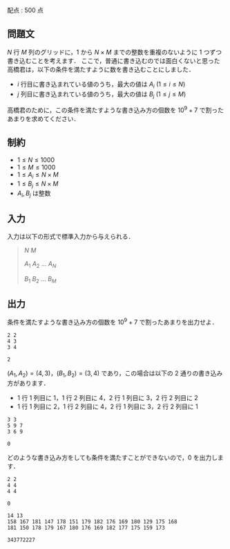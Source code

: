 配点 : $500$ 点

## 問題文

$N$ 行 $M$ 列のグリッドに，$1$ から $N \times M$ までの整数を重複のないように $1$ つずつ書き込むことを考えます．
ここで，普通に書き込むのでは面白くないと思った高橋君は，以下の条件を満たすように数を書き込むことにしました．

- $i$ 行目に書き込まれている値のうち，最大の値は $A_i$ $(1 \leq i \leq N)$
- $j$ 列目に書き込まれている値のうち，最大の値は $B_j$ $(1 \leq j \leq M)$

高橋君のために，この条件を満たすような書き込み方の個数を $10^9 + 7$ で割ったあまりを求めてください．

## 制約

- $1 \leq N \leq 1000$
- $1 \leq M \leq 1000$
- $1 \leq A_i \leq N \times M$
- $1 \leq B_j \leq N \times M$
- $A_i, B_j$ は整数

## 入力

入力は以下の形式で標準入力から与えられる．

> $N$ $M$
> 
> $A_1$ $A_2$ $...$ $A_{N}$
> 
> $B_1$ $B_2$ $...$ $B_{M}$

## 出力

条件を満たすような書き込み方の個数を $10^9 + 7$ で割ったあまりを出力せよ．

```input1
2 2
4 3
3 4
```

```output1
2
```

$(A_1, A_2) = (4, 3)$，$(B_1, B_2) = (3, 4)$ であり，この場合は以下の $2$ 通りの書き込み方があります．

- $1$ 行 $1$ 列目に $1$，$1$ 行 $2$ 列目に $4$，$2$ 行 $1$ 列目に $3$，$2$ 行 $2$ 列目に $2$
- $1$ 行 $1$ 列目に $2$，$1$ 行 $2$ 列目に $4$，$2$ 行 $1$ 列目に $3$，$2$ 行 $2$ 列目に $1$

```input2
3 3
5 9 7
3 6 9
```

```output2
0
```

どのような書き込み方をしても条件を満たすことができないので，$0$ を出力します．

```input3
2 2
4 4
4 4
```

```output3
0
```

```input4
14 13
158 167 181 147 178 151 179 182 176 169 180 129 175 168
181 150 178 179 167 180 176 169 182 177 175 159 173
```

```output4
343772227
```